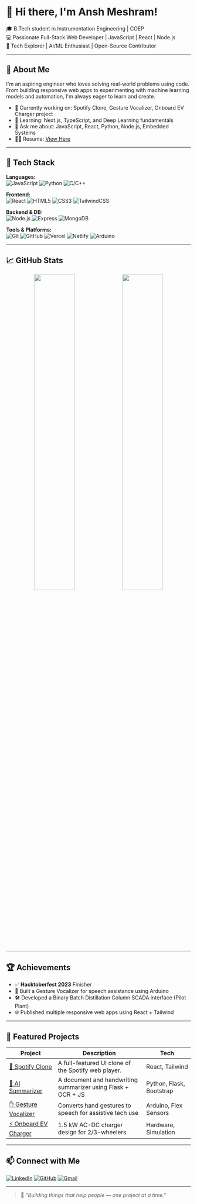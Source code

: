 # 👋 Hi there, I'm Ansh Meshram!

🎓 B.Tech student in Instrumentation Engineering | COEP  
💻 Passionate Full-Stack Web Developer | JavaScript | React | Node.js  
🤖 Tech Explorer | AI/ML Enthusiast | Open-Source Contributor

---
 
## 🧠 About Me

I'm an aspiring engineer who loves solving real-world problems using code. From building responsive web apps to experimenting with machine learning models and automation, I'm always eager to learn and create.

- 🔭 Currently working on: Spotify Clone, Gesture Vocalizer, Onboard EV Charger project
- 🌱 Learning: Next.js, TypeScript, and Deep Learning fundamentals
- 💬 Ask me about: JavaScript, React, Python, Node.js, Embedded Systems
- 🧑‍💼 Resume: [View Here](#) <!-- Add your hosted resume link -->

---

## 🚀 Tech Stack

**Languages:**  
![JavaScript](https://img.shields.io/badge/-JavaScript-black?style=flat-square&logo=javascript) ![Python](https://img.shields.io/badge/-Python-black?style=flat-square&logo=python) ![C/C++](https://img.shields.io/badge/-C/C++-black?style=flat-square&logo=c)

**Frontend:**  
![React](https://img.shields.io/badge/-React-black?style=flat-square&logo=react) ![HTML5](https://img.shields.io/badge/-HTML5-black?style=flat-square&logo=html5) ![CSS3](https://img.shields.io/badge/-CSS3-black?style=flat-square&logo=css3) ![TailwindCSS](https://img.shields.io/badge/-TailwindCSS-black?style=flat-square&logo=tailwind-css)

**Backend & DB:**  
![Node.js](https://img.shields.io/badge/-Node.js-black?style=flat-square&logo=node.js) ![Express](https://img.shields.io/badge/-Express-black?style=flat-square&logo=express) ![MongoDB](https://img.shields.io/badge/-MongoDB-black?style=flat-square&logo=mongodb)

**Tools & Platforms:**  
![Git](https://img.shields.io/badge/-Git-black?style=flat-square&logo=git) ![GitHub](https://img.shields.io/badge/-GitHub-black?style=flat-square&logo=github) ![Vercel](https://img.shields.io/badge/-Vercel-black?style=flat-square&logo=vercel) ![Netlify](https://img.shields.io/badge/-Netlify-black?style=flat-square&logo=netlify) ![Arduino](https://img.shields.io/badge/-Arduino-black?style=flat-square&logo=arduino)

---

## 📈 GitHub Stats

<p align="center">
  <img src="https://github-readme-stats.vercel.app/api?username=AnshMeshram&show_icons=true&theme=radical" width="47%" />
  <img src="https://github-readme-streak-stats.herokuapp.com/?user=AnshMeshram&theme=radical" width="47%" />
</p>

---

## 🏆 Achievements

- ✅ **Hacktoberfest 2023** Finisher
- 🔌 Built a Gesture Vocalizer for speech assistance using Arduino
- 🛠️ Developed a Binary Batch Distillation Column SCADA interface (Pilot Plant)
- 🌐 Published multiple responsive web apps using React + Tailwind

---

## 📌 Featured Projects

| Project | Description | Tech |
|--------|-------------|------|
| [🎵 Spotify Clone](https://github.com/AnshMeshram/spotify-clone) | A full-featured UI clone of the Spotify web player. | React, Tailwind |
| [🧠 AI Summarizer](#) | A document and handwriting summarizer using Flask + OCR + JS | Python, Flask, Bootstrap |
| [✋ Gesture Vocalizer](#) | Converts hand gestures to speech for assistive tech use | Arduino, Flex Sensors |
| [⚡ Onboard EV Charger](#) | 1.5 kW AC-DC charger design for 2/3-wheelers | Hardware, Simulation |

---

## 📫 Connect with Me

[![LinkedIn](https://img.shields.io/badge/-LinkedIn-0A66C2?style=flat-square&logo=linkedin&logoColor=white)](https://www.linkedin.com/in/anshmeshram/)
[![GitHub](https://img.shields.io/badge/-GitHub-333?style=flat-square&logo=github&logoColor=white)](https://github.com/AnshMeshram)
[![Gmail](https://img.shields.io/badge/-Gmail-red?style=flat-square&logo=gmail&logoColor=white)](mailto:anshmeshram2003@gmail.com)

---

> 🚀 *"Building things that help people — one project at a time."*


